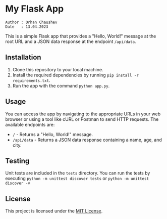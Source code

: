 # My Flask App

```text
Author : Orhan Chaushev
Date   : 13.04.2023
```

This is a simple Flask app that provides a "Hello, World!" message at the root URL and a JSON data response at the endpoint `/api/data`.

## Installation

1. Clone this repository to your local machine.
2. Install the required dependencies by running `pip install -r requirements.txt`.
3. Run the app with the command `python app.py`.

## Usage

You can access the app by navigating to the appropriate URLs in your web browser or using a tool like cURL or Postman to send HTTP requests. The available endpoints are:

- `/` - Returns a "Hello, World!" message.
- `/api/data` - Returns a JSON data response containing a name, age, and city.

## Testing

Unit tests are included in the `tests` directory. You can run the tests by executing `python -m unittest discover tests` or `python -m unittest discover -v`

## License

This project is licensed under the [MIT License](https://opensource.org/licenses/MIT).
